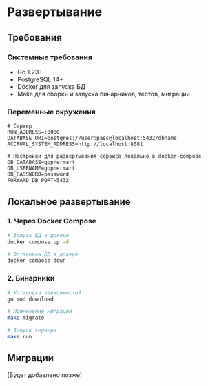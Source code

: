 # Развертывание

## Требования

### Системные требования

- Go 1.23+
- PostgreSQL 14+
- Docker для запуска БД
- Make для сборки и запуска бинарников, тестов, миграций

### Переменные окружения

```env
# Сервер
RUN_ADDRESS=:8080
DATABASE_URI=postgres://user:pass@localhost:5432/dbname
ACCRUAL_SYSTEM_ADDRESS=http://localhost:8081

# Настройки для развертывания сервиса локально в docker-compose
DB_DATABASE=gophermart
DB_USERNAME=gophermart
DB_PASSWORD=password
FORWARD_DB_PORT=5432 
```

## Локальное развертывание

### 1. Через Docker Compose

```bash
# Запуск БД в докере
docker compose up -d

# Остановка БД в докере
docker compose down
```

### 2. Бинарники

```bash
# Установка зависимостей
go mod download

# Применение миграций
make migrate

# Запуск сервера
make run
```

## Миграции

[Будет добавлено позже]
